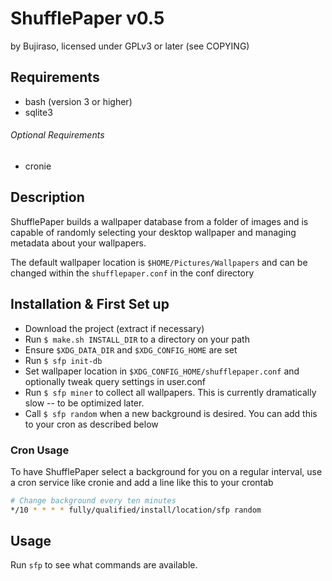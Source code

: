 # ShufflePaper v0.5
by Bujiraso, licensed under GPLv3 or later (see COPYING)

## Requirements
* bash (version 3 or higher)
* sqlite3

###### Optional Requirements
* cronie

## Description
ShufflePaper builds a wallpaper database from a folder of images and is capable of randomly selecting your desktop wallpaper and managing metadata about your wallpapers.

The default wallpaper location is `$HOME/Pictures/Wallpapers` and can be changed within the `shufflepaper.conf` in the conf directory

## Installation & First Set up
* Download the project (extract if necessary)
* Run `$ make.sh INSTALL_DIR` to a directory on your path
* Ensure `$XDG_DATA_DIR` and `$XDG_CONFIG_HOME` are set
* Run `$ sfp init-db`
* Set wallpaper location in `$XDG_CONFIG_HOME/shufflepaper.conf` and optionally tweak query settings in user.conf
* Run `$ sfp miner` to collect all wallpapers. This is currently dramatically slow -- to be optimized later.
* Call `$ sfp random` when a new background is desired. You can add this to your cron as described below

### Cron Usage

To have ShufflePaper select a background for you on a regular interval, use a cron service like cronie and add a line like this to your crontab

```bash
# Change background every ten minutes
*/10 * * * * fully/qualified/install/location/sfp random
```

## Usage
Run `sfp` to see what commands are available.
